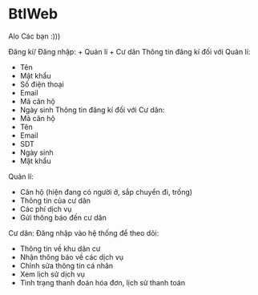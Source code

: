 # BtlWeb
Alo Các bạn :))) 


Đăng kí/ Đăng nhập: + Quản lí
                    + Cư dân
Thông tin đăng kí đối với Quản lí:
+ Tên
+ Mật khẩu
+ Số điện thoại
+ Email
+ Mã căn hộ
+ Ngày sinh
Thông tin đăng kí đối với Cư dân:
+ Mã căn hộ
+ Tên
+ Email
+ SDT
+ Ngày sinh
+ Mật khẩu

Quản lí:
+ Căn hộ (hiện đang có người ở, sắp chuyển đi, trống)
+ Thông tin của cư dân 
+ Các phí dịch vụ 
+ Gửi thông báo đến cư dân

Cư dân:
Đăng nhập vào hệ thống để theo dõi:
+ Thông tin về khu dân cư
+ Nhận thông báo về các dịch vụ
+ Chỉnh sửa thông tin cá nhân 
+ Xem lịch sử dịch vụ 
+ Tình trạng thanh đoán hóa đơn, lịch sử thanh toán
